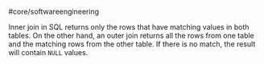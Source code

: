 #core/softwareengineering

Inner join in SQL returns only the rows that have matching values in both tables. On the other hand, an outer join returns all the rows from one table and the matching rows from the other table. If there is no match, the result will contain `NULL` values.
